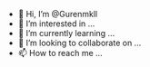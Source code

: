 - 👋 Hi, I’m @Gurenmkll
- 👀 I’m interested in ...
- 🌱 I’m currently learning ...
- 💞️ I’m looking to collaborate on ...
- 📫 How to reach me ...

<!---
Gurenmkll/Gurenmkll is a ✨ special ✨ repository because its `README.md` (this file) appears on your GitHub profile.
You can click the Preview link to take a look at your changes.
--->
